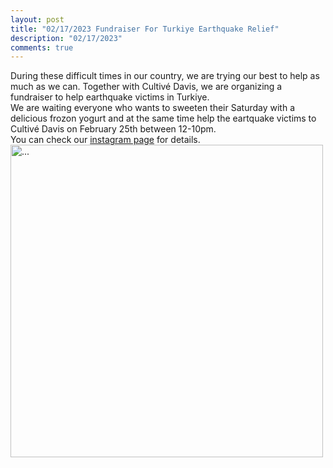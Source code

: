 ```yaml
---
layout: post
title: "02/17/2023 Fundraiser For Turkiye Earthquake Relief"
description: "02/17/2023"
comments: true
---
```

During these difficult times in our country, we are trying our best to help as much as we can. 
Together with Cultivé Davis, we are organizing a fundraiser to help earthquake victims in Turkiye.
<br />
We are waiting everyone who wants to sweeten their Saturday with a delicious frozon yogurt and at the same time help the eartquake victims to Cultivé Davis on February 25th between 12-10pm. 
<br />
You can check our [instagram page](https://www.instagram.com/p/CoxZJDsplGq/?igshid=MDJmNzVkMjY%3D) for details.
<br />
<img align="middle" width="500" src="{{ site.url }}/images/cultive_fundraiser.jpg" alt="...">
